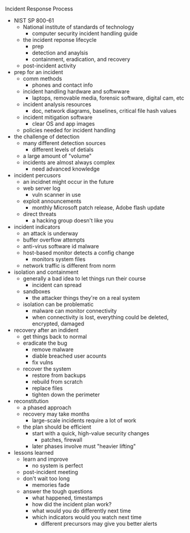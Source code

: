 Incident Response Process 

* NIST SP 800-61
	* National institute of standards of technology
		* computer security incident handling guide
	* the incident reponse lifecycle 
		* prep
		* detection and anaylsis
		* containment, eradication, and recovery 
	* post-incident activity 
* prep for an incident 
	* comm methods 
		* phones and contact info
	* incident handling hardware and softwware 
		* laptops, removable media, forensic software, digital cam, etc
	* incident analysis resources 
		* doc, network diagrams, baselines, critical file hash values 
	* incident mitigation software 
		* clear OS and app images
	* policies needed for incident handling 
* the challenge of detection 
	* many different detection sources 
		* different levels of detials 
	* a large amount of "volume"
	* incidents are almost always complex
		* need advanced knowledge 
* incident percusors 
	* an incidnet might occur in the future 
	* web server log 
		* vuln scanner in use 
	* exploit announcements 
		* monthly Microsoft patch release, Adobe flash update 
	* direct threats 
		* a hacking group doesn't like you 
* incident indicators 
	* an attack is underway 
	* buffer overflow attempts 
	* anti-virus software id malware 
	* host-based monitor detects a config change 
		* monitors system files 
	* network traffic is different from norm 
* isolation and containment 
	* generally a bad idea to let things run their course 
		* incident can spread 
	* sandboxes 
		* the attacker things they're on a real system 
	*  isolation can be problematic 
		* malware can monitor connectivity 
		* when connectivity is lost, everything could be deleted, encrypted, damaged 
* recovery after an indident 
	* get things back to normal
	* eradicate the bug 
		* remove malware 
		* diable breached user acounts
		* fix vulns 
	* recover the system 
		* restore from backups 
		* rebuild from scratch 
		* replace files 
		* tighten down the perimeter 
* reconstitution 
	* a phased approach 
	* recovery may take months 
		* large-scale incidents require a lot of work
	* the plan should be efficient 
		* start with a quick, high-value security changes 
			* patches, firewall
		* later phases involve must "heavier lifting"
* lessons learned 
	* learn and improve 
		* no system is perfect
	* post-incident meeting 
	* don't wait too long 
		* memories fade
	* answer the tough questions 
		* what happened, timestamps 
		* how did the incident plan work?
		* what would you do differently next time 
		* which indicators would you watch next time 
			* different precursors may give you better alerts 
